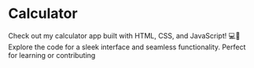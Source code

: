 # Calculator
Check out my calculator app built with HTML, CSS, and JavaScript! 💻🔢 Explore the code for a sleek interface and seamless functionality. Perfect for learning or contributing
